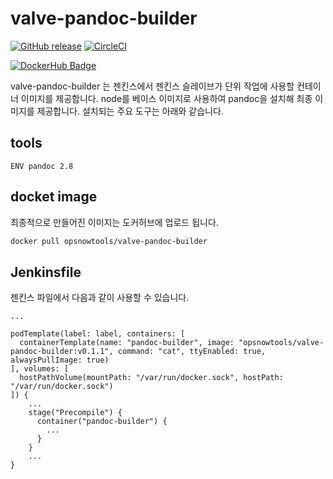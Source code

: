 # valve-pandoc-builder

[![GitHub release](https://img.shields.io/github/release/opsnow-tools/valve-pandoc-builder.svg)](https://github.com/opsnow-tools/valve-pandoc-builder/releases)
[![CircleCI](https://circleci.com/gh/opsnow-tools/valve-pandoc-builder.svg?style=svg)](https://circleci.com/gh/opsnow-tools/valve-pandoc-builder)

[![DockerHub Badge](http://dockeri.co/image/opsnowtools/valve-pandoc-builder)](https://hub.docker.com/r/opsnowtools/valve-pandoc-builder/)

valve-pandoc-builder 는 젠킨스에서 젠킨스 슬레이브가 단위 작업에 사용할 컨테이너 이미지를 제공합니다.
node를 베이스 이미지로 사용하여 pandoc을 설치해 최종 이미지를 제공합니다.
설치되는 주요 도구는 아래와 같습니다.

## tools
```
ENV pandoc 2.8
```

## docket image
최종적으로 만들어진 이미지는 도커허브에 업로드 됩니다.
```bash
docker pull opsnowtools/valve-pandoc-builder
```

## Jenkinsfile
젠킨스 파일에서 다음과 같이 사용할 수 있습니다.
```
...

podTemplate(label: label, containers: [
  containerTemplate(name: "pandoc-builder", image: "opsnowtools/valve-pandoc-builder:v0.1.1", command: "cat", ttyEnabled: true, alwaysPullImage: true)
], volumes: [
  hostPathVolume(mountPath: "/var/run/docker.sock", hostPath: "/var/run/docker.sock")
]) {
    ...
    stage("Precompile") {
      container("pandoc-builder") {
        ...
      }
    }
    ...
}
```